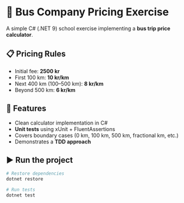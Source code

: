 # 🚌 Bus Company Pricing Exercise

A simple C# (.NET 9) school exercise implementing a **bus trip price calculator**.

## 📋 Pricing Rules
- Initial fee: **2500 kr**
- First 100 km: **10 kr/km**
- Next 400 km (100–500 km): **8 kr/km**
- Beyond 500 km: **6 kr/km**

## 🧪 Features
- Clean calculator implementation in C#
- **Unit tests** using xUnit + FluentAssertions
- Covers boundary cases (0 km, 100 km, 500 km, fractional km, etc.)
- Demonstrates a **TDD approach**

## ▶️ Run the project
```bash
# Restore dependencies
dotnet restore

# Run tests
dotnet test
